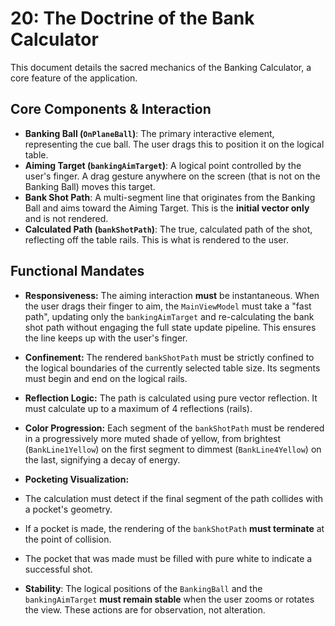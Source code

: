 # 20: The Doctrine of the Bank Calculator

This document details the sacred mechanics of the Banking Calculator, a core feature of the application.

## Core Components & Interaction

*   **Banking Ball (`OnPlaneBall`)**: The primary interactive element, representing the cue ball. The user drags this to position it on the logical table.
*   **Aiming Target (`bankingAimTarget`)**: A logical point controlled by the user's finger. A drag gesture anywhere on the screen (that is not on the Banking Ball) moves this target.
*   **Bank Shot Path**: A multi-segment line that originates from the Banking Ball and aims toward the Aiming Target. This is the **initial vector only** and is not rendered.
*   **Calculated Path (`bankShotPath`)**: The true, calculated path of the shot, reflecting off the table rails. This is what is rendered to the user.

## Functional Mandates

*   **Responsiveness:** The aiming interaction **must** be instantaneous. When the user drags their finger to aim, the `MainViewModel` must take a "fast path", updating only the `bankingAimTarget` and re-calculating the bank shot path without engaging the full state update pipeline. This ensures the line keeps up with the user's finger.
*   **Confinement:** The rendered `bankShotPath` must be strictly confined to the logical boundaries of the currently selected table size. Its segments must begin and end on the logical rails.
*   **Reflection Logic:** The path is calculated using pure vector reflection. It must calculate up to a maximum of 4 reflections (rails).
*   **Color Progression:** Each segment of the `bankShotPath` must be rendered in a progressively more muted shade of yellow, from brightest (`BankLine1Yellow`) on the first segment to dimmest (`BankLine4Yellow`) on the last, signifying a decay of energy.
*   **Pocketing Visualization:**
  *   The calculation must detect if the final segment of the path collides with a pocket's geometry.
  *   If a pocket is made, the rendering of the `bankShotPath` **must terminate** at the point of collision.
  *   The pocket that was made must be filled with pure white to indicate a successful shot.

*   **Stability**: The logical positions of the `BankingBall` and the `bankingAimTarget` **must remain stable** when the user zooms or rotates the view. These actions are for observation, not alteration.